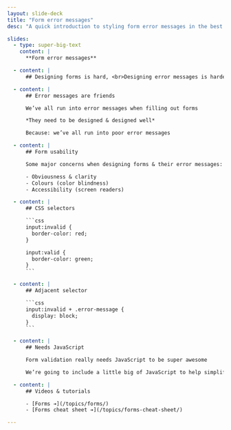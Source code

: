 ```yaml
---
layout: slide-deck
title: "Form error messages"
desc: "A quick introduction to styling form error messages in the best & most accessible way."

slides:
  - type: super-big-text
    content: |
      **Form error messages**

  - content: |
      ## Designing forms is hard, <br>Designing error messages is harder

  - content: |
      ## Error messages are friends

      We’ve all run into error messages when filling out forms

      *They need to be designed & designed well*

      Because: we’ve all run into poor error messages

  - content: |
      ## Form usability

      Some major concerns when designing forms & their error messages:

      - Obviousness & clarity
      - Colours (color blindness)
      - Accessibility (screen readers)

  - content: |
      ## CSS selectors

      ```css
      input:invalid {
        border-color: red;
      }

      input:valid {
        border-color: green;
      }
      ```

  - content: |
      ## Adjacent selector

      ```css
      input:invalid + .error-message {
        display: block;
      }
      ```

  - content: |
      ## Needs JavaScript

      Form validation really needs JavaScript to be super awesome

      We’re going to include a little big of JavaScript to help simplify and & design some items—but don’t worry, it’s already pre-written

  - content: |
      ## Videos & tutorials

      - [Forms ➔](/topics/forms/)
      - [Forms cheat sheet ➔](/topics/forms-cheat-sheet/)

---
```

